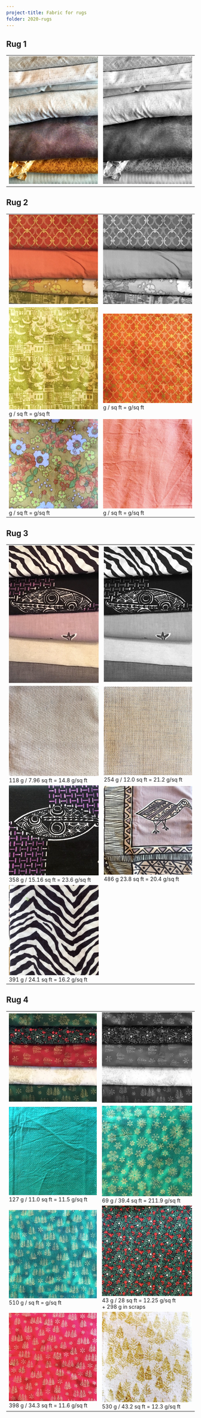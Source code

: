```yaml
---
project-title: Fabric for rugs
folder: 2020-rugs
---
```


## Rug 1
<table>
	<tr>
		<td><img class="table-img" src="img/2020-rug1-fabric.jpg" /></td>
		<td><img class="table-img" src="img/2020-rug1-fabricBW.jpg" /></td>
	</tr>
</table>

## Rug 2
<table>
	<tr><td><img class="table-img" src="img/IMG_1041.jpg" /></td><td><img class="table-img" src="IMG_1041BW.jpg" /></td></tr>
	<tr><td><img class="table-img" src="img/green-boats.jpg" /><br />g / sq ft = g/sq ft</td>
	<td><img class="table-img" src="img/byzantine.jpg" /><br />g / sq ft = g/sq ft</td></tr>
	<tr><td><img class="table-img" src="img/yellow&flowers.jpg" /><br />g / sq ft = g/sq ft</td>
	<td><img class="table-img" src="img/peach-sheet.jpg" /><br />g / sq ft = g/sq ft</td></tr>
</table>

## Rug 3
<table>
	<tr><td><img class="table-img" src="img/IMG_1038.jpg" /></td><td><img class="table-img" src="IMG_1038BW.jpg" /></td></tr>
	<tr><td><img class="table-img" src="img/beige1.jpg" /><br />118 g / 7.96 sq ft = 14.8 g/sq ft</td>
	<td><img class="table-img" src="img/beige2.jpg" /><br />254 g / 12.0 sq ft = 21.2 g/sq ft</td></tr>
	<tr><td><img class="table-img" src="img/fish.jpg" /><br />358 g / 15.16 sq ft = 23.6 g/sq ft</td>
	<td><img class="table-img" src="img/purple-bird.jpg" /><br />486 g 23.8 sq ft = 20.4 g/sq ft</td></tr>
	<tr><td><img class="table-img" src="img/zebra.jpg" /><br />391 g / 24.1 sq ft = 16.2 g/sq ft</td></tr>
</table>

## Rug 4
<table>
	<tr><td><img class="table-img" src="img/IMG_1044.jpg" /></td><td><img class="table-img" src="IMG_1044BW.jpg" /></td></tr>
	<tr><td><img class="table-img" src="img/green-gold-dots.jpg" /><br />127 g / 11.0 sq ft = 11.5 g/sq ft</td>
	<td><img class="table-img" src="img/green-snowflakes.jpg" /><br />69 g / 39.4 sq ft = 211.9 g/sq ft</td></tr>
	<tr><td><img class="table-img" src="img/green-trees.jpg" /><br />510 g / sq ft = g/sq ft</td>
	<td><img class="table-img" src="img/holly.jpg" /><br />43 g / 28 sq ft = 12.25 g/sq ft<br />+ 298 g in scraps</td></tr>
	<tr><td><img class="table-img" src="img/red-trees.jpg" /><br />398 g / 34.3 sq ft = 11.6 g/sq ft</td>
	<td><img class="table-img" src="img/white-gold.jpg" /><br />530 g / 43.2 sq ft = 12.3 g/sq ft</td></tr>
</table>